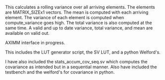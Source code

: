 This calculates a rolling variance over all arriving elements. The elements are MATRIX_SIZEx1 vectors. The mean is computed with each arriving element. The variance of each element is computed when compute_variance goes high. The total variance is also computed at the same time. A valid and up to date variance, total variance, and mean are available on valid out. 

AXIMM interface in progress.

This includes the LUT generator script, the SV LUT, and a python Welford's.

I have also included the stats_accum_cov_seq.sv which computes the covariance as intended but in a sequential manner. Also have included the testbench and the welford's for covariance in python.

